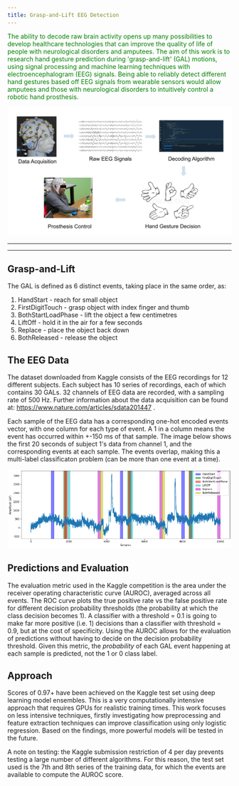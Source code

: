 ```yaml
---
title: Grasp-and-Lift EEG Detection
---
```


<span style="color:green"> The ability to decode raw brain activity opens up many possibilities to develop healthcare technologies that can improve the quality of life of people with neurological disorders and amputees. The aim of this work is to research hand gesture prediction during 'grasp-and-lift' (GAL) motions, using signal processing and machine learning techniques with electroencephalogram (EEG) signals. Being able to reliably detect different hand gestures based off EEG signals from wearable sensors would allow amputees and those with neurological disorders to intuitively control a robotic hand prosthesis. </span>

![BCI figure](images/BCI.png)

---
---

## Grasp-and-Lift
The GAL is defined as 6 distinct events, taking place in the same order, as:
1. HandStart - reach for small object
2. FirstDigitTouch - grasp object with index finger and thumb
3. BothStartLoadPhase - lift the object a few centimetres
4. LiftOff - hold it in the air for a few seconds
5. Replace - place the object back down
6. BothReleased - release the object 

## The EEG Data
The dataset downloaded from Kaggle consists of the EEG recordings for 12 different subjects. Each subject has 10 series of recordings, each of which contains 30 GALs. 32 channels of EEG data are recorded, with a sampling rate of 500 Hz. Further information about the data acquisition can be found at: https://www.nature.com/articles/sdata201447 .

Each sample of the EEG data has a corresponding one-hot encoded events vector, with one column for each type of event. A 1 in a column means the event has occurred within +-150 ms of that sample. The image below shows the first 20 seconds of subject 1's data from channel 1, and the corresponding events at each sample. The events overlap, making this a multi-label classificaton problem (can be more than one event at a time).

![subject 1 channel 1 EEG plot](images/subj1_channel1_plot.png)

## Predictions and Evaluation
The evaluation metric used in the Kaggle competition is the area under the receiver operating characteristic curve (AUROC), averaged across all events. The ROC curve plots the true positive rate vs the false positive rate for different decision probability thresholds (the probability at which the class decision becomes 1). A classifier with a threshold = 0.1 is going to make far more positive (i.e. 1) decisions than a classifier with threshold = 0.9, but at the cost of specificity. Using the AUROC allows for the evaluation of predictions without having to decide on the decision probability threshold. Given this metric, the *probability* of each GAL event happening at each sample is predicted, not the 1 or 0 class label.  

## Approach
Scores of 0.97+ have been achieved on the Kaggle test set using deep learning model ensembles. This is a very computationally intensive approach that requires GPUs for realistic training times. This work focuses on less intensive techniques, firstly investigating how preprocessing and feature extraction techniques can improve classification using only logistic regression. Based on the findings, more powerful models will be tested in the future.

A note on testing: the Kaggle submission restriction of 4 per day prevents testing a large number of different algorithms. For this reason, the test set used is the 7th and 8th series of the training data, for which the events are available to compute the AUROC score.
